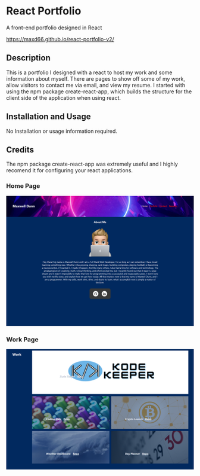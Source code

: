 # React Portfolio

A front-end portfolio designed in React

https://maxd66.github.io/react-portfolio-v2/

## Description

This is a portfolio I designed with a react to host my work and some information about myself. There are pages to show off some of my work, allow visitors to contact me via email, and view my resume. I started with using the npm package create-react-app, which builds the structure for the client side of the application when using react.

## Installation and Usage

No Installation or usage information required.

## Credits

The npm package create-react-app was extremely useful and I highly recomend it for configuring your react applications.

### Home Page

![screenshot of my portfolio webpage](./src/images/react-portfolio-SS-1.png)

### Work Page

![screenshot of my portfolio webpage](./src/images/react-portfolio-SS-2.png)
